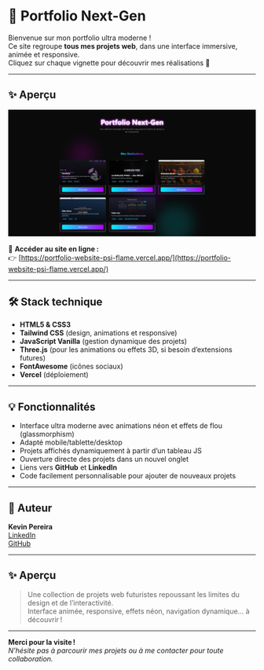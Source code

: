 # 🚀 Portfolio Next-Gen

Bienvenue sur mon portfolio ultra moderne !  
Ce site regroupe **tous mes projets web**, dans une interface immersive, animée et responsive.  
Cliquez sur chaque vignette pour découvrir mes réalisations 🚀

---

## ✨ Aperçu

![Aperçu de l’accueil du site](./assets/accueil.png)

🔗 **Accéder au site en ligne :**  
👉 [https://portfolio-website-psi-flame.vercel.app/](https://portfolio-website-psi-flame.vercel.app/)

---

## 🛠️ Stack technique

- **HTML5 & CSS3**
- **Tailwind CSS** (design, animations et responsive)
- **JavaScript Vanilla** (gestion dynamique des projets)
- **Three.js** (pour les animations ou effets 3D, si besoin d’extensions futures)
- **FontAwesome** (icônes sociaux)
- **Vercel** (déploiement)

---

## 💡 Fonctionnalités

- Interface ultra moderne avec animations néon et effets de flou (glassmorphism)
- Adapté mobile/tablette/desktop
- Projets affichés dynamiquement à partir d’un tableau JS
- Ouverture directe des projets dans un nouvel onglet
- Liens vers **GitHub** et **LinkedIn**
- Code facilement personnalisable pour ajouter de nouveaux projets

---


## 👤 Auteur

**Kevin Pereira**  
[LinkedIn](https://www.linkedin.com/in/pereirak/)  
[GitHub](https://github.com/KevinP93)

---

## ✨ Aperçu

> Une collection de projets web futuristes repoussant les limites du design et de l’interactivité.  
> Interface animée, responsive, effets néon, navigation dynamique… à découvrir !

---

**Merci pour la visite !**  
*N’hésite pas à parcourir mes projets ou à me contacter pour toute collaboration.*
